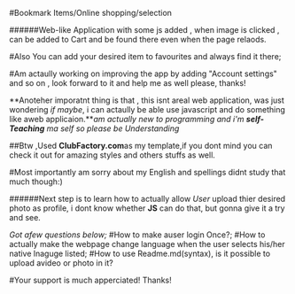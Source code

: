 #Bookmark Items/Online shopping/selection

######Web-like Application with some js added , when image is clicked , can be added to Cart and be found there even when the page relaods.

#Also You can add your desired item to favourites and always find it there;

#Am actaully working on improving the app by adding "Account settings" and so on , look forward to it and help me as well please, thanks!

**Anoteher imporatnt thing is that , this isnt areal web application, was just wondering *if maybe*, i can actaully be able use javascript and do something like aweb applicaion.***am actually new to programming and i'm **self-Teaching** ma self so please be Understanding*

##Btw ,Used  **ClubFactory.com**as my template,if you dont mind you can check it out  for amazing styles and others stuffs as well.

#Most importantly am sorry about my English and spellings didnt study that much though:) 

######Next step is to learn how to actually allow *User* upload thier desired photo as profile, i dont know whether **JS** can do that, but gonna give it a try and see.


*Got afew questions below;*
#How to make auser login Once?;
#How to actually make the webpage change language when the user selects his/her native lnaguge listed;
#How to use Readme.md(syntax), is it possible to upload avideo or photo in it?

#Your support is much apperciated! Thanks!